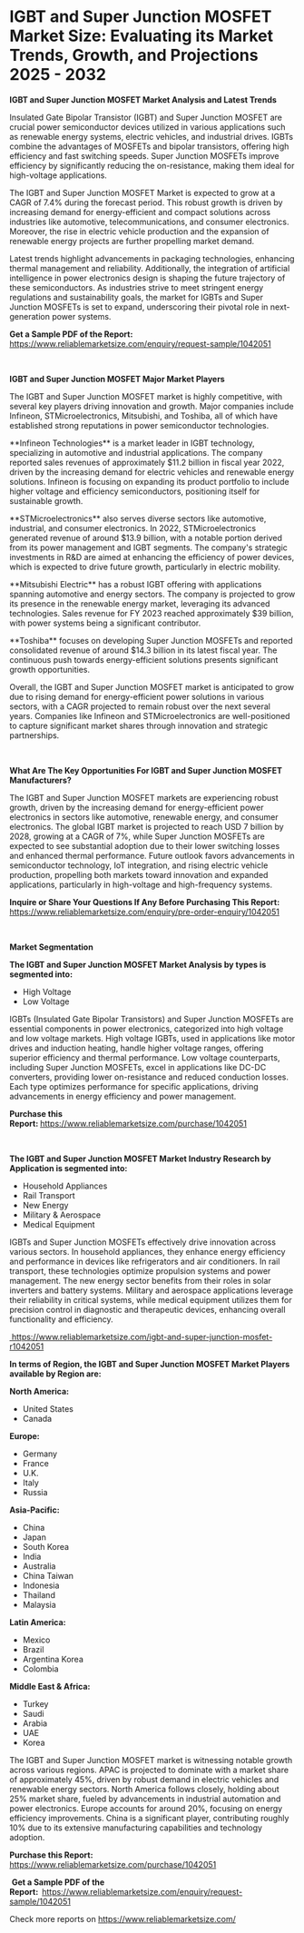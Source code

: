 <p><h1>IGBT and Super Junction MOSFET Market Size: Evaluating its Market Trends, Growth, and Projections 2025 - 2032</h1></p><p><strong>IGBT and Super Junction MOSFET Market Analysis and Latest Trends</strong></p>
<p><p>Insulated Gate Bipolar Transistor (IGBT) and Super Junction MOSFET are crucial power semiconductor devices utilized in various applications such as renewable energy systems, electric vehicles, and industrial drives. IGBTs combine the advantages of MOSFETs and bipolar transistors, offering high efficiency and fast switching speeds. Super Junction MOSFETs improve efficiency by significantly reducing the on-resistance, making them ideal for high-voltage applications.</p><p>The IGBT and Super Junction MOSFET Market is expected to grow at a CAGR of 7.4% during the forecast period. This robust growth is driven by increasing demand for energy-efficient and compact solutions across industries like automotive, telecommunications, and consumer electronics. Moreover, the rise in electric vehicle production and the expansion of renewable energy projects are further propelling market demand. </p><p>Latest trends highlight advancements in packaging technologies, enhancing thermal management and reliability. Additionally, the integration of artificial intelligence in power electronics design is shaping the future trajectory of these semiconductors. As industries strive to meet stringent energy regulations and sustainability goals, the market for IGBTs and Super Junction MOSFETs is set to expand, underscoring their pivotal role in next-generation power systems.</p></p>
<p><strong>Get a Sample PDF of the Report:&nbsp;</strong> <a href="https://www.reliablemarketsize.com/enquiry/request-sample/1042051?utm_campaign=3537&utm_medium=2&utm_source=Github&utm_content=ia&utm_term=06042025&utm_id=igbt-and-super-junction-mosfet">https://www.reliablemarketsize.com/enquiry/request-sample/1042051</a></p>
<p>&nbsp;</p>
<p><strong>IGBT and Super Junction MOSFET Major Market Players</strong></p>
<p><p>The IGBT and Super Junction MOSFET market is highly competitive, with several key players driving innovation and growth. Major companies include Infineon, STMicroelectronics, Mitsubishi, and Toshiba, all of which have established strong reputations in power semiconductor technologies.</p><p>**Infineon Technologies** is a market leader in IGBT technology, specializing in automotive and industrial applications. The company reported sales revenues of approximately $11.2 billion in fiscal year 2022, driven by the increasing demand for electric vehicles and renewable energy solutions. Infineon is focusing on expanding its product portfolio to include higher voltage and efficiency semiconductors, positioning itself for sustainable growth.</p><p>**STMicroelectronics** also serves diverse sectors like automotive, industrial, and consumer electronics. In 2022, STMicroelectronics generated revenue of around $13.9 billion, with a notable portion derived from its power management and IGBT segments. The company's strategic investments in R&D are aimed at enhancing the efficiency of power devices, which is expected to drive future growth, particularly in electric mobility.</p><p>**Mitsubishi Electric** has a robust IGBT offering with applications spanning automotive and energy sectors. The company is projected to grow its presence in the renewable energy market, leveraging its advanced technologies. Sales revenue for FY 2023 reached approximately $39 billion, with power systems being a significant contributor.</p><p>**Toshiba** focuses on developing Super Junction MOSFETs and reported consolidated revenue of around $14.3 billion in its latest fiscal year. The continuous push towards energy-efficient solutions presents significant growth opportunities.</p><p>Overall, the IGBT and Super Junction MOSFET market is anticipated to grow due to rising demand for energy-efficient power solutions in various sectors, with a CAGR projected to remain robust over the next several years. Companies like Infineon and STMicroelectronics are well-positioned to capture significant market shares through innovation and strategic partnerships.</p></p>
<p>&nbsp;</p>
<p><strong>What Are The Key Opportunities For IGBT and Super Junction MOSFET Manufacturers?</strong></p>
<p><p>The IGBT and Super Junction MOSFET markets are experiencing robust growth, driven by the increasing demand for energy-efficient power electronics in sectors like automotive, renewable energy, and consumer electronics. The global IGBT market is projected to reach USD 7 billion by 2028, growing at a CAGR of 7%, while Super Junction MOSFETs are expected to see substantial adoption due to their lower switching losses and enhanced thermal performance. Future outlook favors advancements in semiconductor technology, IoT integration, and rising electric vehicle production, propelling both markets toward innovation and expanded applications, particularly in high-voltage and high-frequency systems.</p></p>
<p><strong>Inquire or Share Your Questions If Any Before Purchasing This Report:</strong> <a href="https://www.reliablemarketsize.com/enquiry/pre-order-enquiry/1042051?utm_campaign=3537&utm_medium=2&utm_source=Github&utm_content=ia&utm_term=06042025&utm_id=igbt-and-super-junction-mosfet">https://www.reliablemarketsize.com/enquiry/pre-order-enquiry/1042051</a></p>
<p>&nbsp;</p>
<p><strong>Market Segmentation</strong></p>
<p><strong>The IGBT and Super Junction MOSFET Market Analysis by types is segmented into:</strong></p>
<p><ul><li>High Voltage</li><li>Low Voltage</li></ul></p>
<p><p>IGBTs (Insulated Gate Bipolar Transistors) and Super Junction MOSFETs are essential components in power electronics, categorized into high voltage and low voltage markets. High voltage IGBTs, used in applications like motor drives and induction heating, handle higher voltage ranges, offering superior efficiency and thermal performance. Low voltage counterparts, including Super Junction MOSFETs, excel in applications like DC-DC converters, providing lower on-resistance and reduced conduction losses. Each type optimizes performance for specific applications, driving advancements in energy efficiency and power management.</p></p>
<p><strong>Purchase this Report:&nbsp;</strong><a href="https://www.reliablemarketsize.com/purchase/1042051?utm_campaign=3537&utm_medium=2&utm_source=Github&utm_content=ia&utm_term=06042025&utm_id=igbt-and-super-junction-mosfet">https://www.reliablemarketsize.com/purchase/1042051</a></p>
<p>&nbsp;</p>
<p><strong>The IGBT and Super Junction MOSFET Market Industry Research by Application is segmented into:</strong></p>
<p><ul><li>Household Appliances</li><li>Rail Transport</li><li>New Energy</li><li>Military & Aerospace</li><li>Medical Equipment</li></ul></p>
<p><p>IGBTs and Super Junction MOSFETs effectively drive innovation across various sectors. In household appliances, they enhance energy efficiency and performance in devices like refrigerators and air conditioners. In rail transport, these technologies optimize propulsion systems and power management. The new energy sector benefits from their roles in solar inverters and battery systems. Military and aerospace applications leverage their reliability in critical systems, while medical equipment utilizes them for precision control in diagnostic and therapeutic devices, enhancing overall functionality and efficiency.</p></p>
<p><a href="https://www.reliablemarketsize.com/igbt-and-super-junction-mosfet-r1042051?utm_campaign=3537&utm_medium=2&utm_source=Github&utm_content=ia&utm_term=06042025&utm_id=igbt-and-super-junction-mosfet">&nbsp;https://www.reliablemarketsize.com/igbt-and-super-junction-mosfet-r1042051</a></p>
<p><strong>In terms of Region, the IGBT and Super Junction MOSFET Market Players available by Region are:</strong></p>
<p>
    <p> <strong> North America: </strong>
        <ul>
            <li>United States</li>
            <li>Canada</li>
        </ul>
        </p> 
    <p> <strong> Europe: </strong>
        <ul>
            <li>Germany</li>
            <li>France</li>
            <li>U.K.</li>
            <li>Italy</li>
            <li>Russia</li>
        </ul>
        </p> 
    <p> <strong> Asia-Pacific: </strong>
        <ul>
            <li>China</li>
            <li>Japan</li>
            <li>South Korea</li>
            <li>India</li>
            <li>Australia</li>
            <li>China Taiwan</li>
            <li>Indonesia</li>
            <li>Thailand</li>
            <li>Malaysia</li>
        </ul>
        </p> 
    <p> <strong> Latin America: </strong>
        <ul>
            <li>Mexico</li>
            <li>Brazil</li>
            <li>Argentina Korea</li>
            <li>Colombia</li>
        </ul>
        </p> 
    <p> <strong> Middle East & Africa: </strong>
        <ul>
            <li>Turkey</li>
            <li>Saudi</li>
            <li>Arabia</li>
            <li>UAE</li>
            <li>Korea</li>
        </ul>
    </p>
    </p>
<p><p>The IGBT and Super Junction MOSFET market is witnessing notable growth across various regions. APAC is projected to dominate with a market share of approximately 45%, driven by robust demand in electric vehicles and renewable energy sectors. North America follows closely, holding about 25% market share, fueled by advancements in industrial automation and power electronics. Europe accounts for around 20%, focusing on energy efficiency improvements. China is a significant player, contributing roughly 10% due to its extensive manufacturing capabilities and technology adoption.</p></p>
<p><strong>Purchase this Report: </strong><a href="https://www.reliablemarketsize.com/purchase/1042051?utm_campaign=3537&utm_medium=2&utm_source=Github&utm_content=ia&utm_term=06042025&utm_id=igbt-and-super-junction-mosfet">https://www.reliablemarketsize.com/purchase/1042051</a></p>
<p>&nbsp;<strong>Get a Sample PDF of the Report:&nbsp;&nbsp;</strong><a href="https://www.reliablemarketsize.com/enquiry/request-sample/1042051?utm_campaign=3537&utm_medium=2&utm_source=Github&utm_content=ia&utm_term=06042025&utm_id=igbt-and-super-junction-mosfet">https://www.reliablemarketsize.com/enquiry/request-sample/1042051</a></p>
<p><strong></strong></p>
<p>Check more reports on <a href="https://www.reliablemarketsize.com/?utm_campaign=3537&utm_medium=2&utm_source=Github&utm_content=ia&utm_term=06042025&utm_id=igbt-and-super-junction-mosfet">https://www.reliablemarketsize.com/</a></p>